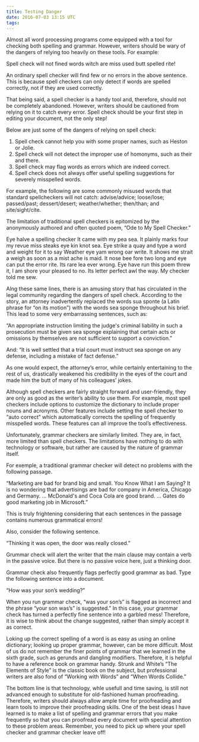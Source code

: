 ```yaml
---
title: Testing Danger
date: 2016-07-03 13:15 UTC
tags:
---
```



Almost all word processing programs come equipped with a tool for checking both spelling and grammar. However, writers should be wary of the dangers of relying too heavily on these tools. For example:

Spell check will not fined words witch are miss used butt spelled rite!

An ordinary spell checker will find few or no errors in the above sentence. This is because spell checkers can only detect if words are spelled correctly, not if they are used correctly.

That being said, a spell checker is a handy tool and, therefore, should not be completely abandoned. However, writers should be cautioned from relying on it to catch every error. Spell check should be your first step in editing your document, not the only step!

Below are just some of the dangers of relying on spell check:

1. Spell check cannot help you with some proper names, such as Heston or Jolie.
2. Spell check will not detect the improper use of homonyms, such as their and there.
3. Spell check may flag words as errors which are indeed correct.
4. Spell check does not always offer useful spelling suggestions for severely misspelled words.

For example, the following are some commonly misused words that standard spellcheckers will not catch: advise/advice; loose/lose; passed/past; dessert/desert; weather/whether; then/than; and site/sight/cite.

The limitation of traditional spell checkers is epitomized by the anonymously authored and often quoted poem, “Ode to My Spell Checker.”

Eye halve a spelling checker
It came with my pea sea.
It plainly marks four my revue miss steaks eye kin knot sea.
Eye strike a quay and type a word and weight for it to say
Weather eye yam wrong oar write.
It shows me strait a weigh as soon as a mist ache is maid.
It nose bee fore two long and eye can put the error rite.
Its rare lea ever wrong.
Eye have run this poem threw it,
I am shore your pleased to no.
Its letter perfect awl the way.
My checker told me sew.

Alng these same lines, there is an amusing story that has circulated in the legal community regarding the dangers of spell check. According to the story, an attorney inadvertently replaced the words sua sponte (a Latin phrase for “on its motion”) with the words sea sponge throughout his brief. This lead to some very embarrassing sentences, such as:

“An appropriate instruction limiting the judge's criminal liability in such a prosecution must be given sea sponge explaining that certain acts or omissions by themselves are not sufficient to support a conviction.”

And: “It is well settled that a trial court must instruct sea sponge on any defense, including a mistake of fact defense.”

As one would expect, the attorney’s error, while certainly entertaining to the rest of us, drastically weakened his credibility in the eyes of the court and made him the butt of many of his colleagues’ jokes.

Although spell checkers are fairly straight forward and user-friendly, they are only as good as the writer’s ability to use them. For example, most spell checkers include options to customize the dictionary to include proper nouns and acronyms. Other features include setting the spell checker to “auto correct” which automatically corrects the spelling of frequently misspelled words. These features can all improve the tool’s effectiveness.

Unfortunately, grammar checkers are similarly limited. They are, in fact, more limited than spell checkers. The limitations have nothing to do with technology or software, but rather are caused by the nature of grammar itself.

For exemple, a traditional grammar checker will detect no problems with the following passage.

“Marketing are bad for brand big and small. You Know What I am Saying? It is no wondering that advertisings are bad for company in America, Chicago and Germany. ... McDonald's and Coca Cola are good brand. ... Gates do good marketing job in Microsoft.”

This is truly frightening considering that each sentences in the passage contains numerous grammatical errors!

Also, consider the following sentence.

“Thinking it was open, the door was really closed.”

Grummar check will alert the writer that the main clause may contain a verb in the passive voice. But there is no passive voice here, just a thinking door.

Grammar check also frequently flags perfectly good grammar as bad. Type the following sentence into a document.

“How was your son’s wedding?”

When you run grammar check, “was your son’s” is flagged as incorrect and the phrase “your son was’s” is suggested.” In this case, your grammar check has turned a perfectly fine sentence into a garbled mess! Therefore, it is wise to think about the change suggested, rather than simply accept it as correct.

Loking up the correct spelling of a word is as easy as using an online dictionary; looking up proper grammar, however, can be more difficult. Most of us do not remember the finer points of grammar that we learned in the sixth grade, such as gerunds and dangling modifiers. Therefore, it is helpful to have a reference book on grammar handy. Strunk and White’s “The Elements of Style” is the classic book on the subject, but professional writers are also fond of “Working with Words” and “When Words Collide.”

The bottom line is that technology, whle usefull and time saving, is still not advanced enough to substitute for old-fashioned human proofreading. Therefore, writers should always allow ample time for proofreading and learn tools to improve their proofreading skills. One of the best ideas I have learned is to make a list of spelling and grammar errors that you make frequently so that you can proofread every document with special attention to these problem areas. Remember, you need to pick up where your spell checker and grammar checker leave off!